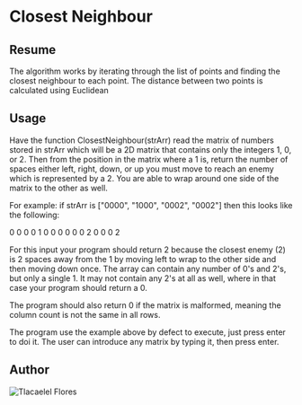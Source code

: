 # Closest Neighbour

## Resume
The algorithm works by iterating through the list of points and finding the closest neighbour to each point. The distance between two points is calculated using Euclidean

## Usage
Have the function ClosestNeighbour(strArr) read the matrix of numbers stored in strArr which
will be a 2D matrix that contains only the integers 1, 0, or 2.
Then from the position in the matrix where a 1 is, return the number of spaces either left,
right, down, or up you must move to reach an enemy which is represented by a 2.
You are able to wrap around one side of the matrix to the other as well.

For example: if strArr is ["0000", "1000", "0002", "0002"] then this looks like the following:

0 0 0 0
1 0 0 0
0 0 0 2
0 0 0 2

For this input your program should return 2 because the closest enemy (2) is 2 spaces away from
the 1 by moving left to wrap to the other side and then moving down once.
The array can contain any number of 0's and 2's, but only a single 1.
It may not contain any 2's at all as well, where in that case your program should return a 0.

The program should also return 0 if the matrix is malformed, meaning the column count is not the
same in all rows.

The program use the example above by defect to execute, just press enter to doi it. 
The user can introduce any matrix by typing it, then press enter.

## Author
![Tlacaelel Flores](https://github.com/Tlacaelel97)
